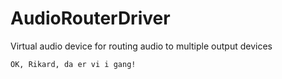 # AudioRouterDriver
Virtual audio device for routing audio to multiple output devices



	OK, Rikard, da er vi i gang!
	
	